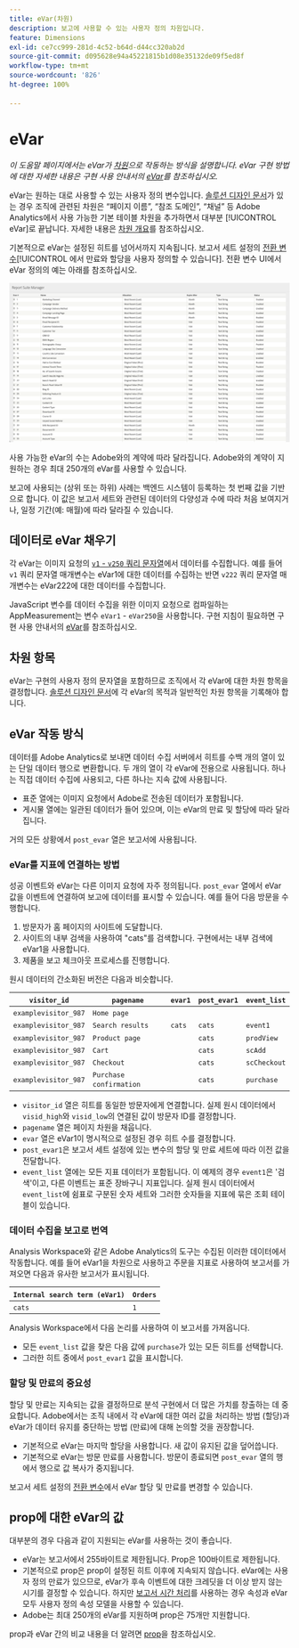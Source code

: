 ```yaml
---
title: eVar(차원)
description: 보고에 사용할 수 있는 사용자 정의 차원입니다.
feature: Dimensions
exl-id: ce7cc999-281d-4c52-b64d-d44cc320ab2d
source-git-commit: d095628e94a45221815b1d08e35132de09f5ed8f
workflow-type: tm+mt
source-wordcount: '826'
ht-degree: 100%

---
```


# eVar

*이 도움말 페이지에서는 eVar가 [차원](overview.md)으로 작동하는 방식을 설명합니다. eVar 구현 방법에 대한 자세한 내용은 구현 사용 안내서의 [eVar](/help/implement/vars/page-vars/evar.md)를 참조하십시오.*

eVar는 원하는 대로 사용할 수 있는 사용자 정의 변수입니다. [솔루션 디자인 문서](/help/implement/prepare/solution-design.md)가 있는 경우 조직에 관련된 차원은 “페이지 이름”, “참조 도메인”, “채널” 등 Adobe Analytics에서 사용 가능한 기본 테이블 차원을 추가하면서 대부분 [!UICONTROL eVar]로 끝납니다. 자세한 내용은 [차원 개요](overview.md)를 참조하십시오.

기본적으로 eVar는 설정된 히트를 넘어서까지 지속됩니다. 보고서 세트 설정의 [전환 변수](/help/admin/admin/c-manage-report-suites/c-edit-report-suites/conversion-var-admin/conversion-var-admin.md)[!UICONTROL 에서 만료와 할당을 사용자 정의할 수 있습니다]. 전환 변수 UI에서 eVar 정의의 예는 아래를 참조하십시오.

![Evar 예](assets/evars-sample.png)

사용 가능한 eVar의 수는 Adobe와의 계약에 따라 달라집니다. Adobe와의 계약이 지원하는 경우 최대 250개의 eVar를 사용할 수 있습니다.

보고에 사용되는 (상위 또는 하위) 사례는 백엔드 시스템이 등록하는 첫 번째 값을 기반으로 합니다. 이 값은 보고서 세트와 관련된 데이터의 다양성과 수에 따라 처음 보여지거나, 일정 기간(예: 매월)에 따라 달라질 수 있습니다.

## 데이터로 eVar 채우기

각 eVar는 이미지 요청의 [`v1` - `v250` 쿼리 문자열](/help/implement/validate/query-parameters.md)에서 데이터를 수집합니다. 예를 들어 `v1` 쿼리 문자열 매개변수는 eVar1에 대한 데이터를 수집하는 반면 `v222` 쿼리 문자열 매개변수는 eVar222에 대한 데이터를 수집합니다.

JavaScript 변수를 데이터 수집을 위한 이미지 요청으로 컴파일하는 AppMeasurement는 변수 `eVar1` - `eVar250`을 사용합니다. 구현 지침이 필요하면 구현 사용 안내서의 [eVar](/help/implement/vars/page-vars/evar.md)를 참조하십시오.

## 차원 항목

eVar는 구현의 사용자 정의 문자열을 포함하므로 조직에서 각 eVar에 대한 차원 항목을 결정합니다. [솔루션 디자인 문서](/help/implement/prepare/solution-design.md)에 각 eVar의 목적과 일반적인 차원 항목을 기록해야 합니다.

## eVar 작동 방식

데이터를 Adobe Analytics로 보내면 데이터 수집 서버에서 히트를 수백 개의 열이 있는 단일 데이터 행으로 변환합니다. 두 개의 열이 각 eVar에 전용으로 사용됩니다. 하나는 직접 데이터 수집에 사용되고, 다른 하나는 지속 값에 사용됩니다.

* 표준 열에는 이미지 요청에서 Adobe로 전송된 데이터가 포함됩니다.
* 게시물 열에는 일관된 데이터가 들어 있으며, 이는 eVar의 만료 및 할당에 따라 달라집니다.

거의 모든 상황에서 `post_evar` 열은 보고서에 사용됩니다.

### eVar를 지표에 연결하는 방법

성공 이벤트와 eVar는 다른 이미지 요청에 자주 정의됩니다. `post_evar` 열에서 eVar 값을 이벤트에 연결하여 보고에 데이터를 표시할 수 있습니다. 예를 들어 다음 방문을 수행합니다.

1. 방문자가 홈 페이지의 사이트에 도달합니다.
2. 사이트의 내부 검색을 사용하여 &quot;cats&quot;를 검색합니다. 구현에서는 내부 검색에 eVar1을 사용합니다.
3. 제품을 보고 체크아웃 프로세스를 진행합니다.

원시 데이터의 간소화된 버전은 다음과 비슷합니다.

| `visitor_id` | `pagename` | `evar1` | `post_evar1` | `event_list` |
| --- | --- | --- | --- | --- |
| `examplevisitor_987` | `Home page` | | | |
| `examplevisitor_987` | `Search results` | `cats` | `cats` | `event1` |
| `examplevisitor_987` | `Product page` | | `cats` | `prodView` |
| `examplevisitor_987` | `Cart` | | `cats` | `scAdd` |
| `examplevisitor_987` | `Checkout` | | `cats` | `scCheckout` |
| `examplevisitor_987` | `Purchase confirmation` | | `cats` | `purchase` |

* `visitor_id` 열은 히트를 동일한 방문자에게 연결합니다. 실제 원시 데이터에서 `visid_high`와 `visid_low`의 연결된 값이 방문자 ID를 결정합니다.
* `pagename` 열은 페이지 차원을 채웁니다.
* `evar` 열은 eVar1이 명시적으로 설정된 경우 히트 수를 결정합니다.
* `post_evar1`은 보고서 세트 설정에 있는 변수의 할당 및 만료 세트에 따라 이전 값을 전달합니다.
* `event_list` 열에는 모든 지표 데이터가 포함됩니다. 이 예제의 경우 `event1`은 &#39;검색&#39;이고, 다른 이벤트는 표준 장바구니 지표입니다. 실제 원시 데이터에서 `event_list`에 쉼표로 구분된 숫자 세트와 그러한 숫자들을 지표에 묶은 조회 테이블이 있습니다.

### 데이터 수집을 보고로 번역

Analysis Workspace와 같은 Adobe Analytics의 도구는 수집된 이러한 데이터에서 작동합니다. 예를 들어 eVar1을 차원으로 사용하고 주문을 지표로 사용하여 보고서를 가져오면 다음과 유사한 보고서가 표시됩니다.

| `Internal search term (eVar1)` | `Orders` |
| --- | --- |
| `cats` | `1` |

Analysis Workspace에서 다음 논리를 사용하여 이 보고서를 가져옵니다.

* 모든 `event_list` 값을 찾은 다음 값에 `purchase`가 있는 모든 히트를 선택합니다.
* 그러한 히트 중에서 `post_evar1` 값을 표시합니다.

### 할당 및 만료의 중요성

할당 및 만료는 지속되는 값을 결정하므로 분석 구현에서 더 많은 가치를 창출하는 데 중요합니다. Adobe에서는 조직 내에서 각 eVar에 대한 여러 값을 처리하는 방법 (할당)과 eVar가 데이터 유지를 중단하는 방법 (만료)에 대해 논의할 것을 권장합니다.

* 기본적으로 eVar는 마지막 할당을 사용합니다. 새 값이 유지된 값을 덮어씁니다.
* 기본적으로 eVar는 방문 만료를 사용합니다. 방문이 종료되면 `post_evar` 열의 행에서 행으로 값 복사가 중지됩니다.

보고서 세트 설정의 [전환 변수](/help/admin/admin/c-manage-report-suites/c-edit-report-suites/conversion-var-admin/conversion-var-admin.md)에서 eVar 할당 및 만료를 변경할 수 있습니다.

## prop에 대한 eVar의 값

대부분의 경우 다음과 같이 지원되는 eVar를 사용하는 것이 좋습니다.

* eVar는 보고서에서 255바이트로 제한됩니다. Prop은 100바이트로 제한됩니다.
* 기본적으로 prop은 prop이 설정된 히트 이후에 지속되지 않습니다. eVar에는 사용자 정의 만료가 있으므로, eVar가 후속 이벤트에 대한 크레딧을 더 이상 받지 않는 시기를 결정할 수 있습니다. 하지만 [보고서 시간 처리](/help/components/vrs/vrs-report-time-processing.md)를 사용하는 경우 속성과 eVar 모두 사용자 정의 속성 모델을 사용할 수 있습니다.
* Adobe는 최대 250개의 eVar를 지원하며 prop은 75개만 지원합니다.

prop과 eVar 간의 비교 내용을 더 알려면 [prop](prop.md)을 참조하십시오.
